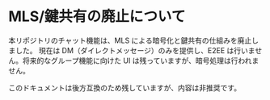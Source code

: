 # MLS/鍵共有の廃止について

本リポジトリのチャット機能は、MLS による暗号化と鍵共有の仕組みを廃止しました。
現在は DM（ダイレクトメッセージ）のみを提供し、E2EE は行いません。将来的なグループ機能に向けた UI は残っていますが、暗号処理は行われません。

このドキュメントは後方互換のため残していますが、内容は非推奨です。

